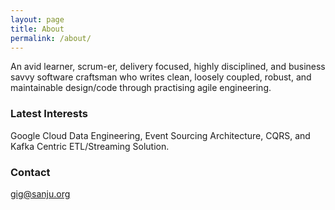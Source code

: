 ```yaml
---
layout: page
title: About
permalink: /about/
---
```


An avid learner, scrum-er, delivery focused, highly disciplined, and business savvy software craftsman who writes clean, loosely coupled, robust, and maintainable design/code through practising agile engineering.

### Latest Interests

Google Cloud Data Engineering, Event Sourcing Architecture, CQRS, and Kafka Centric ETL/Streaming Solution.

### Contact

[gig@sanju.org](mailto:gig@sanju.org)
